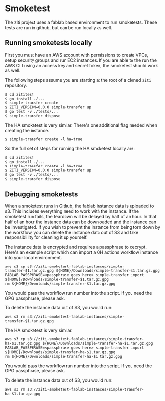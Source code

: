 # Smoketest

The ziti project uses a fablab based environment to run smoketests. These tests are run
in github, but can be run locally as well.

## Running smoketests locally

First you must have an AWS account with permissions to create VPCs, setup security groups
and run EC2 instances. If you are able to the run the AWS CLI using an access key and 
secret token, the smoketest should work as well.

The following steps assume you are starting at the root of a cloned `ziti` repository.

```
$ cd zititest
$ go install ./...
$ simple-transfer create
$ ZITI_VERSION=0.0.0 simple-transfer up
$ go test -v ./tests/...
$ simple-transfer dispose
```

The HA smoketest is very similar. There's one additional flag needed when creating the instance.

```
$ simple-transfer create -l ha=true
```

So the full set of steps for running the HA smoketest locally are:

```
$ cd zititest
$ go install ./...
$ simple-transfer create -l ha=true
$ ZITI_VERSION=0.0.0 simple-transfer up
$ go test -v ./tests/...
$ simple-transfer dispose
```

## Debugging smoketests

When a smoketest runs in Github, the fablab instance data is uploaded to s3. This includes 
everything need to work with the instance. If the smoketest run fails, the teardown will
be delayed by half of an hour. In that half of an hour the instance data can be downloaded
and the instance can be investigated. If you wish to prevent the instance from being
torn down by the workflow, you can delete the instance data out of S3 and take responsiblility
for cleaning it up yourself.

The instance data is encrypted and requires a passphrase to decrypt. Here's an example 
script which can import a GH actions workflow instance into your local environment.

```
aws s3 cp s3://ziti-smoketest-fablab-instances/simple-transfer-$1.tar.gz.gpg ${HOME}/Downloads/simple-transfer-$1.tar.gz.gpg
FABLAB_PASSPHRASE=<passphrase goes here> simple-transfer import ${HOME}/Downloads/simple-transfer-$1.tar.gz.gpg
rm ${HOME}/Downloads/simple-transfer-$1.tar.gz.gpg
```
You would pass the workflow run number into the script. If you need the GPG passphrase, please ask.

To delete the instance data out of S3, you would run:

```
aws s3 rm s3://ziti-smoketest-fablab-instances/simple-transfer-$1.tar.gz.gpg
```

The HA smoketest is very similar. 

```
aws s3 cp s3://ziti-smoketest-fablab-instances/simple-transfer-ha-$1.tar.gz.gpg ${HOME}/Downloads/simple-transfer-ha-$1.tar.gz.gpg
FABLAB_PASSPHRASE=<passphrase goes here> simple-transfer import ${HOME}/Downloads/simple-transfer-ha-$1.tar.gz.gpg
rm ${HOME}/Downloads/simple-transfer-ha-$1.tar.gz.gpg
```
You would pass the workflow run number into the script. If you need the GPG passphrase, please ask.

To delete the instance data out of S3, you would run:

```
aws s3 rm s3://ziti-smoketest-fablab-instances/simple-transfer-ha-$1.tar.gz.gpg
```


